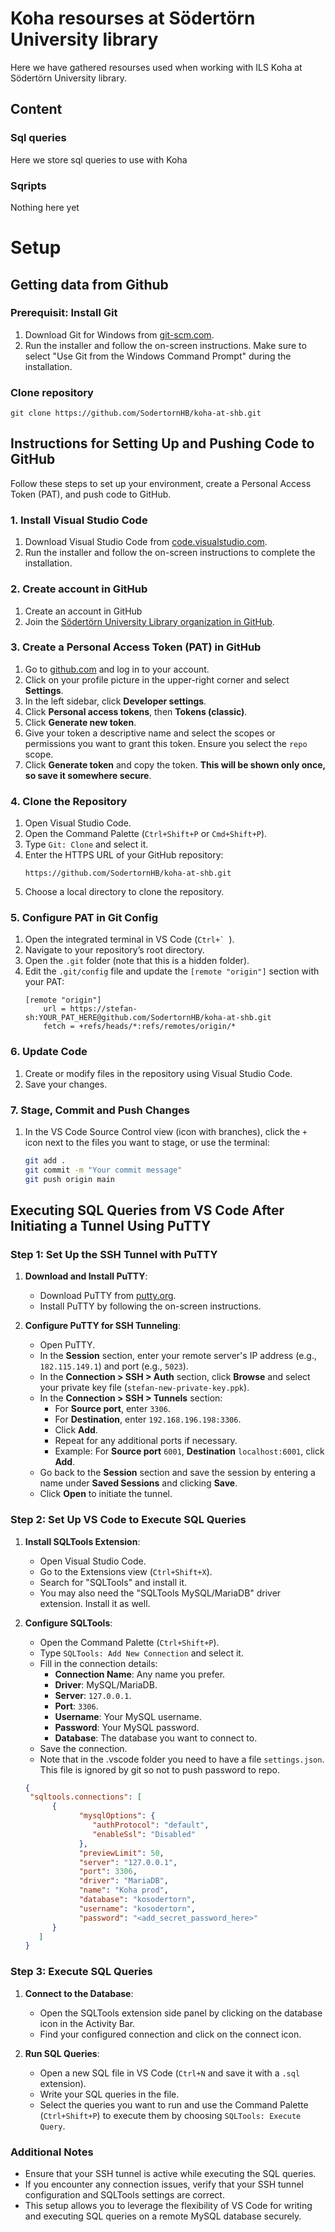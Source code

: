 # Koha resourses at Södertörn University library

Here we have gathered resourses used when working with ILS Koha at Södertörn University library. 

## Content

### Sql queries 

Here we store sql queries to use with Koha 

### Sqripts 

Nothing here yet 

# Setup

## Getting data from Github

### Prerequisit: Install Git

1. Download Git for Windows from [git-scm.com](https://git-scm.com/download/win).
2. Run the installer and follow the on-screen instructions. Make sure to select "Use Git from the Windows Command Prompt" during the installation.

### Clone repository 

`git clone https://github.com/SodertornHB/koha-at-shb.git` 

## Instructions for Setting Up and Pushing Code to GitHub

Follow these steps to set up your environment, create a Personal Access Token (PAT), and push code to GitHub.

### 1. Install Visual Studio Code

1. Download Visual Studio Code from [code.visualstudio.com](https://code.visualstudio.com/).
2. Run the installer and follow the on-screen instructions to complete the installation.

### 2. Create account in GitHub

1. Create an account in GitHub 
1. Join the [Södertörn University Library organization in GitHub](https://github.com/SodertornHB). 

### 3. Create a Personal Access Token (PAT) in GitHub

1. Go to [github.com](https://github.com) and log in to your account.
2. Click on your profile picture in the upper-right corner and select **Settings**.
3. In the left sidebar, click **Developer settings**.
4. Click **Personal access tokens**, then **Tokens (classic)**.
5. Click **Generate new token**.
6. Give your token a descriptive name and select the scopes or permissions you want to grant this token. Ensure you select the `repo` scope.
7. Click **Generate token** and copy the token. **This will be shown only once, so save it somewhere secure**.

### 4. Clone the Repository

1. Open Visual Studio Code.
2. Open the Command Palette (`Ctrl+Shift+P` or `Cmd+Shift+P`).
3. Type `Git: Clone` and select it.
4. Enter the HTTPS URL of your GitHub repository:
   ```plaintext
   https://github.com/SodertornHB/koha-at-shb.git
5. Choose a local directory to clone the repository.

### 5. Configure PAT in Git Config

1. Open the integrated terminal in VS Code (``Ctrl+` ``).
2. Navigate to your repository’s root directory.
3. Open the `.git` folder (note that this is a hidden folder).
4. Edit the `.git/config` file and update the `[remote "origin"]` section with your PAT:
   ```plaintext
   [remote "origin"]
       url = https://stefan-sh:YOUR_PAT_HERE@github.com/SodertornHB/koha-at-shb.git
       fetch = +refs/heads/*:refs/remotes/origin/*
### 6. Update Code

1. Create or modify files in the repository using Visual Studio Code.
2. Save your changes.

### 7. Stage, Commit and Push Changes

1. In the VS Code Source Control view (icon with branches), click the `+` icon next to the files you want to stage, or use the terminal:
   ```bash
   git add .
   git commit -m "Your commit message"
   git push origin main
## Executing SQL Queries from VS Code After Initiating a Tunnel Using PuTTY

### Step 1: Set Up the SSH Tunnel with PuTTY

1. **Download and Install PuTTY**:
   - Download PuTTY from [putty.org](https://www.putty.org/).
   - Install PuTTY by following the on-screen instructions.

2. **Configure PuTTY for SSH Tunneling**:
   - Open PuTTY.
   - In the **Session** section, enter your remote server's IP address (e.g., `182.115.149.1`) and port (e.g., `5023`).
   - In the **Connection > SSH > Auth** section, click **Browse** and select your private key file (`stefan-new-private-key.ppk`).
   - In the **Connection > SSH > Tunnels** section:
     - For **Source port**, enter `3306`.
     - For **Destination**, enter `192.168.196.198:3306`.
     - Click **Add**.
     - Repeat for any additional ports if necessary.
     - Example: For **Source port** `6001`, **Destination** `localhost:6001`, click **Add**.
   - Go back to the **Session** section and save the session by entering a name under **Saved Sessions** and clicking **Save**.
   - Click **Open** to initiate the tunnel.

### Step 2: Set Up VS Code to Execute SQL Queries

1. **Install SQLTools Extension**:
   - Open Visual Studio Code.
   - Go to the Extensions view (`Ctrl+Shift+X`).
   - Search for "SQLTools" and install it.
   - You may also need the "SQLTools MySQL/MariaDB" driver extension. Install it as well.

2. **Configure SQLTools**:
   - Open the Command Palette (`Ctrl+Shift+P`).
   - Type `SQLTools: Add New Connection` and select it.
   - Fill in the connection details:
     - **Connection Name**: Any name you prefer.
     - **Driver**: MySQL/MariaDB.
     - **Server**: `127.0.0.1`.
     - **Port**: `3306`.
     - **Username**: Your MySQL username.
     - **Password**: Your MySQL password.
     - **Database**: The database you want to connect to.
   - Save the connection.
   - Note that in the .vscode folder you need to have a file `settings.json`. This file is ignored by git so not to push password to repo. 

   ```json
   {
    "sqltools.connections": [
         {
               "mysqlOptions": {
                  "authProtocol": "default",
                  "enableSsl": "Disabled"
               },
               "previewLimit": 50,
               "server": "127.0.0.1",
               "port": 3306,
               "driver": "MariaDB",
               "name": "Koha prod",
               "database": "kosodertorn",
               "username": "kosodertorn",
               "password": "<add_secret_password_here>"
         }
      ]
   }
### Step 3: Execute SQL Queries

1. **Connect to the Database**:
   - Open the SQLTools extension side panel by clicking on the database icon in the Activity Bar.
   - Find your configured connection and click on the connect icon.

2. **Run SQL Queries**:
   - Open a new SQL file in VS Code (`Ctrl+N` and save it with a `.sql` extension).
   - Write your SQL queries in the file.
   - Select the queries you want to run and use the Command Palette (`Ctrl+Shift+P`) to execute them by choosing `SQLTools: Execute Query`.

### Additional Notes

- Ensure that your SSH tunnel is active while executing the SQL queries.
- If you encounter any connection issues, verify that your SSH tunnel configuration and SQLTools settings are correct.
- This setup allows you to leverage the flexibility of VS Code for writing and executing SQL queries on a remote MySQL database securely.

